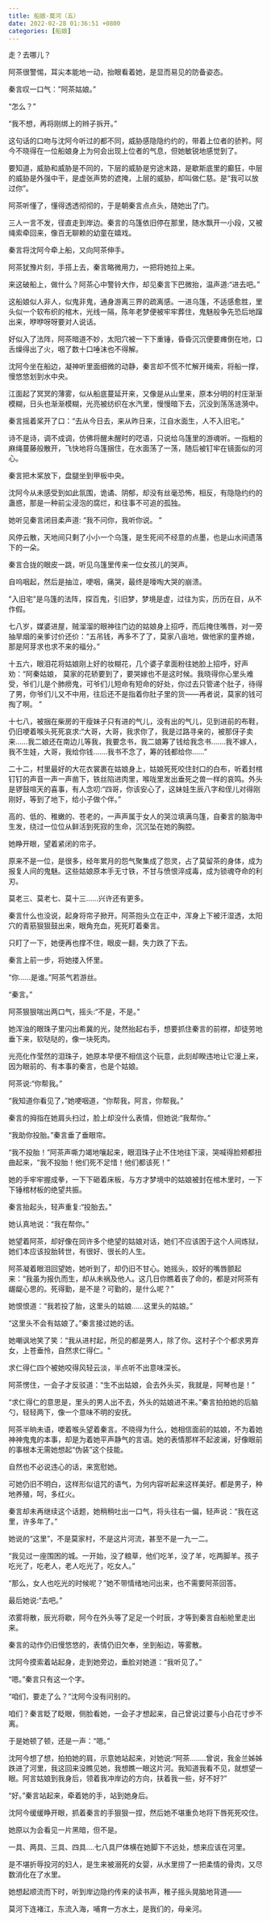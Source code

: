 ```yaml
---
title: 船娘-莫河（五）
date: 2022-02-28 01:36:51 +0800
categories: [船娘]
---
```


走？去哪儿？

阿茶很警惕，耳尖本能地一动，抬眼看着她，是显而易见的防备姿态。

秦言叹一口气：”阿茶姑娘。”

“怎么？”

“我不想，再将刚绑上的辫子拆开。”

这句话的口吻与沈阿今听过的都不同，威胁感隐隐约约的，带着上位者的骄矜。阿今不晓得在一位船娘身上为何会出现上位者的气息，但她敏锐地感觉到了。

要知道，威胁和威胁是不同的，下层的威胁是穷途末路，是歇斯底里的癫狂，中层的威胁是外强中干，是虚张声势的遮掩，上层的威胁，却叫做仁慈。是“我可以放过你”。

阿茶听懂了，懂得透透彻彻的，于是朝秦言点点头，随她出了门。

三人一言不发，径直走到岸边。秦言的乌篷依旧停在那里，随水飘开一小段，又被绳索牵回来，像百无聊赖的幼童在嬉戏。

秦言将沈阿今牵上船，又向阿茶伸手。

阿茶犹豫片刻，手搭上去，秦言略微用力，一把将她拉上来。

来这破船上，做什么？阿茶心中警铃大作，却见秦言下巴微抬，温声道:“进去吧。”

这船娘似人非人，似鬼非鬼，通身游离三界的疏离感。一进乌篷，不适感愈胜，里头似一个软布织的棺木，光线一隔，陈年老梦便被牢牢葬住，鬼魅般争先恐后地蹿出来，咿咿呀呀要对人说话。

好似入了法阵，阿茶暗道不妙，太阳穴被一下下重锤，昏昏沉沉便要瘫倒在地，口舌燥得出了火，咽了数十口唾沫也不得解。

沈阿今坐在船边，凝神听里面细微的动静，秦言却不慌不忙解开绳索，将船一撑，慢悠悠划到水中央。

江面起了冥冥的薄雾，似从船底蔓延开来，又像是从山里来，原本分明的村庄渐渐模糊，日头也渐渐模糊，光亮被纺织在水汽里，慢慢暗下去，沉没到荡荡涟漪中。

秦言摇着桨开了口：“去从今日去，来从昨日来，江自水面生，人不入旧宅。”

诗不是诗，调不成调，仿佛将醒未醒时的呓语，只说给乌篷里的游魂听。一指粗的麻绳蔓藤般散开，飞快地将乌篷捆住，在水面荡了一荡，随后被钉牢在镜面似的河心。

秦言把木桨放下，盘腿坐到甲板中央。

沈阿今从未感受到如此氛围，诡谲、阴郁，却没有丝毫恐怖，相反，有隐隐约约的蛊惑，那是一种前尘浸泡的腐烂，和往事不可追的孤独。

她听见秦言闭目柔声道: “我不问你，我听你说。 ”

风停云散，天地间只剩了小小一个乌篷，是生死间不经意的点墨，也是山水间遗落下的一朵。

秦言合拢的眼皮一跳，听见乌篷里传来一位女孩儿的哭声。

自呜咽起，然后是抽泣，哽咽，痛哭，最终是嚎啕大哭的崩溃。

"入旧宅”是乌篷的法阵，探百鬼，引旧梦，梦境是虚，过往为实，历历在目，从不作假。

七八岁，媒婆进屋，贼溜溜的眼神往门边的姑娘身上招呼，而后掩住嘴唇，对一旁抽旱烟的亲爹讨价还价：“五吊钱，再多不了了，莫家八亩地，做他家的童养媳，那是阿芽求也求不来的福分。”

十五六，眼泪花将姑娘刚上好的妆糊花，几个婆子拿面粉往她脸上招呼，好声劝：“阿秦姑娘， 莫家的花轿要到了，要哭嫁也不是这时候。我晓得你心里头难受，爷们儿是个肺痨鬼，可爷们儿短命有短命的好处，你过去只管递个肚子，待得了男，你爷们儿又不中用，往后还不是指着你肚子里的货——再者说，莫家的钱可掏了啊。 ”

十七八，被捆在柴房的干瘦妹子只有进的气儿，没有出的气儿，见到进前的布鞋，仍旧哽着喉头死死哀求:“大哥，大哥，我求你了，我是过路寻亲的，被那伢子卖来……我二娘还在南边儿等我，我要念书，我二娘筹了钱给我念书...….我不嫁人，我不生娃，大哥，我给你钱.……我书不念了，筹的钱都给你……”

二十二，村里最好的大花衣裳裹在姑娘身上，姑娘死死咬住封口的白布，听着封棺钉钉的声音一声一声凿下，铁丝陷进肉里，喉咙里发出垂死之兽一样的哀鸣。外头是锣鼓喧天的喜事，有人念叨:“四哥，你该安心了，这妹娃生辰八字和侄儿对得刚刚好，等到了地下，给小子做个伴。”

高的、低的、稚嫩的、苍老的，一声声属于女人的哭泣填满乌篷，自秦言的脑海中生发，绕过一位位从鲜活到死寂的生命，沉沉坠在她的胸腔。

她睁开眼，望着紧闭的帘子。

原来不是一位，是很多，经年累月的怨气聚集成了怨灵，占了莫留茶的身体，成为报复人间的鬼魅。这些姑娘原本手无寸铁，不甘与愤恨淬成毒，成为锁魂夺命的利刃。

莫老三、莫老七、莫十三……兴许还有更多。

秦言什么也没说，起身将帘子掀开。阿茶抱头立在正中，浑身上下被汗湿透，太阳穴的青筋狠狠鼓出来，眼角充血，死死盯着秦言。

只盯了一下，她便再也撑不住，眼皮一翻，失力跌了下去。

秦言上前一步，将她搂入怀里。

“你……是谁。”阿茶气若游丝。

“秦言。”

阿茶狠狠喘出两口气，摇头:“不是，不是。”

她浑浊的眼珠子里闪出希冀的光，陡然抬起右手，想要抓住秦言的前襟，却徒劳地垂下来，软哒哒的，像一块死肉。

光亮化作莹然的泪珠子，她原本早便不相信这个玩意，此刻却睽违地让它漫上来，因为眼前的、有本事的秦言，也是个姑娘。

阿茶说:“你帮我。”

“我知道你看见了，”她哽咽道，“你帮我，阿言，你帮我。”

秦言的拇指在她肩头扫过，脸上却没什么表情，但她说:“我帮你。”

“我助你投胎。”秦言垂了垂眼帘。

“我不投胎！”阿茶声嘶力竭地嚷起来，眼泪珠子止不住地往下滚，哭喊得脸颊都扭曲起来，“我不投胎！他们死不足惜！他们都该死！”

她的手牢牢握成拳，一下下砸着床板，与方才梦境中的姑娘被封在棺木里时，一下下锤棺材板的绝望共振。

秦言抬起头，轻声重复:“投胎去。”

她认真地说：“我在帮你。”

她望着阿茶，却好像在同许多个绝望的姑娘对话，她们不应该困于这个人间炼狱，她们本应该投胎转世，有很好、很长的人生。

阿茶凝着眼泪回望她，她听到了，却仍旧不甘心。她摇头，姣好的嘴唇颤起来：“我虽为报仇而生，却从未祸及他人。这几日你瞧着丧了命的，都是对阿茶有龌龊心思的。死得勤，是不是？可勤的，是什么呢？”

她恨恨道：“我若投了胎，这里头的姑娘……这里头的姑娘。”

“这里头不会有姑娘了。”秦言接过她的话。

她嘲讽地笑了笑：“我从进村起，所见的都是男人，除了你。这村子个个都求男弃女，上苍垂怜，自然求仁得仁。"

求仁得仁四个被她咬得风轻云淡，半点听不出意味深长。

阿茶愣住，一会子才反驳道：“生不出姑娘，会去外头买，我就是，阿琴也是！”

“求仁得仁的意思是，里头的男人出不去，外头的姑娘进不来。”秦言拍拍她的后脑勺，轻轻两下，像一个意味不明的安抚。

阿茶半晌未语，哽着喉头望着秦言。不晓得为什么，她相信面前的姑娘，不为着她神神鬼鬼的本事，却是为着她平声静气的言语。她的表情那样不起波澜，好像眼前的事根本无需她想起“伪装”这个技能。

自然也不必说违心的话，来宽慰她。

可她仍旧不明白，这样形似诅咒的语气，为何内容听起来这样美好。都是男子，种地养殖，呵，多红火。

秦言却未再继续这个话题，她稍稍吐出一口气，将头往右一偏，轻声说：“我在这里，许多年了。”

她说的“这里”，不是莫家村，不是这片河流，甚至不是一九一二。

“我见过一座围困的城。一开始，没了粮草，他们吃羊，没了羊，吃两脚羊。孩子吃光了，吃老人，老人吃光了，吃女人。”

“那么，女人也吃光的时候呢？”她不带情绪地问出来，也不需要阿茶回答。

最后她说:“去吧。”

浓雾将散，辰光将歇，阿今在外头等了足足一个时辰，才等到秦言自船舱里走出来。

秦言的动作仍旧慢悠悠的，表情仍旧欠奉，坐到船边，等雾散。

沈阿今摸索着站起身，走到她旁边，垂脸对她道：“我听见了。”

“嗯。”秦言只有这一个字。

“咱们，要走了么？”沈阿今没有问别的。

咱们？秦言眨了眨眼，侧脸看她，一会子才想起来，自己曾说过要与小白花寸步不离。

于是她顿了顿，还是一声：“嗯。”

沈阿今想了想，拍拍她的肩，示意她站起来，对她说:“阿茶...…..曾说，我金兰姊姊跌进了河里，我这回来没瞧见她，我想瞧一眼这片河。我知道我看不见，就想望一眼。阿言姑娘到我身后，领着我冲岸边的方向，扶着我一些，好不好?”

“好。”秦言站起来，牵着她的手，站到她身后。

沈阿今缓缓睁开眼，抓着秦言的手狠狠一捏，然后她不堪重负地将下唇死死咬住。

她原以为会看见一片黑暗，但不是。

一具、两具、三具、四具.…七八具尸体横在她脚下不远处，想来应该在河里。

是不堪折辱投河的妇人，是生来被溺死的女婴，从水里捞了一把柔情的骨肉，又尽数消化在了水里。

她想起顺流而下时，听到岸边隐约传来的读书声，稚子摇头晃脑地背道——

莫河下连褚江，东流入海，哺育一方水土，是我们的，母亲河。

